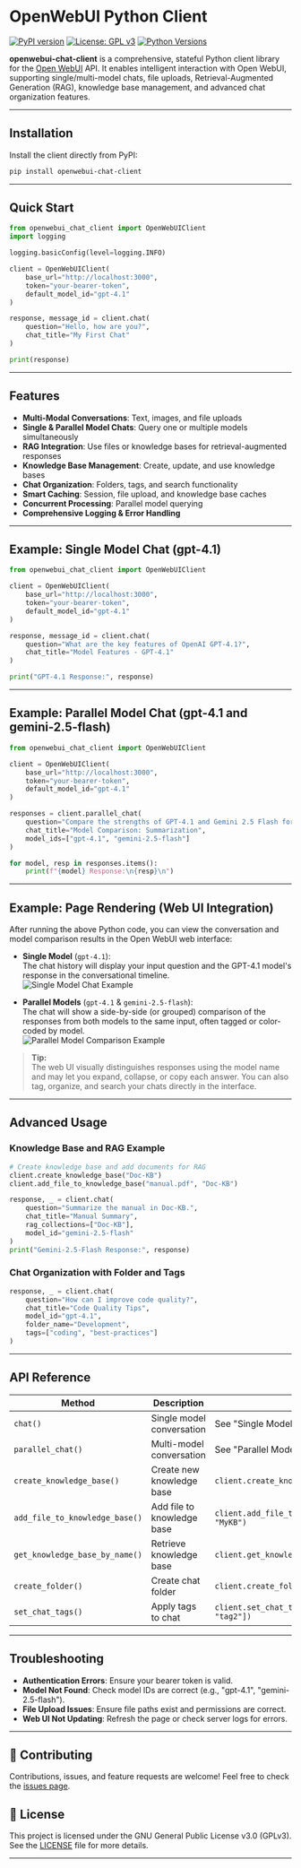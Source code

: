 # OpenWebUI Python Client

[![PyPI version](https://badge.fury.io/py/openwebui-chat-client.svg)](https://badge.fury.io/py/openwebui-chat-client)
[![License: GPL v3](https://img.shields.io/badge/License-GPLv3-blue.svg)](https://www.gnu.org/licenses/gpl-3.0.html)
[![Python Versions](https://img.shields.io/pypi/pyversions/openwebui-chat-client.svg)](https://pypi.org/project/openwebui-chat-client/)

**openwebui-chat-client** is a comprehensive, stateful Python client library for the [Open WebUI](https://github.com/open-webui/open-webui) API. It enables intelligent interaction with Open WebUI, supporting single/multi-model chats, file uploads, Retrieval-Augmented Generation (RAG), knowledge base management, and advanced chat organization features.

---

## Installation

Install the client directly from PyPI:

```bash
pip install openwebui-chat-client
```

---

## Quick Start

```python
from openwebui_chat_client import OpenWebUIClient
import logging

logging.basicConfig(level=logging.INFO)

client = OpenWebUIClient(
    base_url="http://localhost:3000",
    token="your-bearer-token",
    default_model_id="gpt-4.1"
)

response, message_id = client.chat(
    question="Hello, how are you?",
    chat_title="My First Chat"
)

print(response)
```

---

## Features

- **Multi-Modal Conversations**: Text, images, and file uploads
- **Single & Parallel Model Chats**: Query one or multiple models simultaneously
- **RAG Integration**: Use files or knowledge bases for retrieval-augmented responses
- **Knowledge Base Management**: Create, update, and use knowledge bases
- **Chat Organization**: Folders, tags, and search functionality
- **Smart Caching**: Session, file upload, and knowledge base caches
- **Concurrent Processing**: Parallel model querying
- **Comprehensive Logging & Error Handling**

---

## Example: Single Model Chat (gpt-4.1)

```python
from openwebui_chat_client import OpenWebUIClient

client = OpenWebUIClient(
    base_url="http://localhost:3000",
    token="your-bearer-token",
    default_model_id="gpt-4.1"
)

response, message_id = client.chat(
    question="What are the key features of OpenAI GPT-4.1?",
    chat_title="Model Features - GPT-4.1"
)

print("GPT-4.1 Response:", response)
```

---

## Example: Parallel Model Chat (gpt-4.1 and gemini-2.5-flash)

```python
from openwebui_chat_client import OpenWebUIClient

client = OpenWebUIClient(
    base_url="http://localhost:3000",
    token="your-bearer-token",
    default_model_id="gpt-4.1"
)

responses = client.parallel_chat(
    question="Compare the strengths of GPT-4.1 and Gemini 2.5 Flash for document summarization.",
    chat_title="Model Comparison: Summarization",
    model_ids=["gpt-4.1", "gemini-2.5-flash"]
)

for model, resp in responses.items():
    print(f"{model} Response:\n{resp}\n")
```

---

## Example: Page Rendering (Web UI Integration)

After running the above Python code, you can view the conversation and model comparison results in the Open WebUI web interface:

- **Single Model** (`gpt-4.1`):  
  The chat history will display your input question and the GPT-4.1 model's response in the conversational timeline.  
  ![Single Model Chat Example](./examples/images/single-model-chat.png)

- **Parallel Models** (`gpt-4.1` & `gemini-2.5-flash`):  
  The chat will show a side-by-side (or grouped) comparison of the responses from both models to the same input, often tagged or color-coded by model.  
  ![Parallel Model Comparison Example](./examples/images/parallel-model-chat.png)

> **Tip:**  
> The web UI visually distinguishes responses using the model name and may let you expand, collapse, or copy each answer. You can also tag, organize, and search your chats directly in the interface.

---

## Advanced Usage

### Knowledge Base and RAG Example

```python
# Create knowledge base and add documents for RAG
client.create_knowledge_base("Doc-KB")
client.add_file_to_knowledge_base("manual.pdf", "Doc-KB")

response, _ = client.chat(
    question="Summarize the manual in Doc-KB.",
    chat_title="Manual Summary",
    rag_collections=["Doc-KB"],
    model_id="gemini-2.5-flash"
)
print("Gemini-2.5-Flash Response:", response)
```

### Chat Organization with Folder and Tags

```python
response, _ = client.chat(
    question="How can I improve code quality?",
    chat_title="Code Quality Tips",
    model_id="gpt-4.1",
    folder_name="Development",
    tags=["coding", "best-practices"]
)
```

---

## API Reference

| Method | Description | Example |
|--------|-------------|---------|
| `chat()` | Single model conversation | See "Single Model Chat" |
| `parallel_chat()` | Multi-model conversation | See "Parallel Model Chat" |
| `create_knowledge_base()` | Create new knowledge base | `client.create_knowledge_base("MyKB")` |
| `add_file_to_knowledge_base()` | Add file to knowledge base | `client.add_file_to_knowledge_base("file.pdf", "MyKB")` |
| `get_knowledge_base_by_name()` | Retrieve knowledge base | `client.get_knowledge_base_by_name("MyKB")` |
| `create_folder()` | Create chat folder | `client.create_folder("ProjectX")` |
| `set_chat_tags()` | Apply tags to chat | `client.set_chat_tags(chat_id, ["tag1", "tag2"])` |

---

## Troubleshooting

- **Authentication Errors**: Ensure your bearer token is valid.
- **Model Not Found**: Check model IDs are correct (e.g., "gpt-4.1", "gemini-2.5-flash").
- **File Upload Issues**: Ensure file paths exist and permissions are correct.
- **Web UI Not Updating**: Refresh the page or check server logs for errors.

---

## 🤝 Contributing

Contributions, issues, and feature requests are welcome! Feel free to check the [issues page](https://github.com/Fu-Jie/openwebui-chat-client/issues).

## 📄 License

This project is licensed under the GNU General Public License v3.0 (GPLv3).  
See the [LICENSE](https://www.gnu.org/licenses/gpl-3.0.html) file for more details.

---
